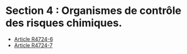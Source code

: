 # Section 4 : Organismes de contrôle des risques chimiques.

* [Article R4724-6](./LEGIARTI000018527474.md)
* [Article R4724-7](./LEGIARTI000018527472.md)
